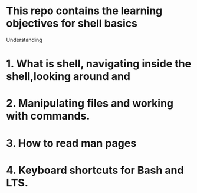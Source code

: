 # This repo contains the learning objectives for shell basics
Understanding
# 1. What is shell, navigating inside the shell,looking around and 
# 2. Manipulating files and working with commands.
# 3. How to read man pages
# 4. Keyboard shortcuts for Bash and LTS.
